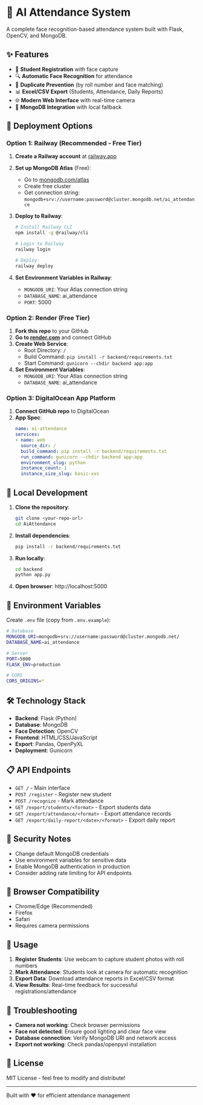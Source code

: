 # 🎯 AI Attendance System

A complete face recognition-based attendance system built with Flask, OpenCV, and MongoDB.

## ✨ Features

- 👤 **Student Registration** with face capture
- 🔍 **Automatic Face Recognition** for attendance
- 🚫 **Duplicate Prevention** (by roll number and face matching)
- 📊 **Excel/CSV Export** (Students, Attendance, Daily Reports)
- 🌐 **Modern Web Interface** with real-time camera
- 💾 **MongoDB Integration** with local fallback

## 🚀 Deployment Options

### Option 1: Railway (Recommended - Free Tier)

1. **Create a Railway account** at [railway.app](https://railway.app)

2. **Set up MongoDB Atlas** (Free):
   - Go to [mongodb.com/atlas](https://mongodb.com/atlas)
   - Create free cluster
   - Get connection string: `mongodb+srv://username:password@cluster.mongodb.net/ai_attendance`

3. **Deploy to Railway**:
   ```bash
   # Install Railway CLI
   npm install -g @railway/cli
   
   # Login to Railway
   railway login
   
   # Deploy
   railway deploy
   ```

4. **Set Environment Variables in Railway**:
   - `MONGODB_URI`: Your Atlas connection string
   - `DATABASE_NAME`: ai_attendance
   - `PORT`: 5000

### Option 2: Render (Free Tier)

1. **Fork this repo** to your GitHub
2. **Go to [render.com](https://render.com)** and connect GitHub
3. **Create Web Service**:
   - Root Directory: `/`
   - Build Command: `pip install -r backend/requirements.txt`
   - Start Command: `gunicorn --chdir backend app:app`
4. **Set Environment Variables**:
   - `MONGODB_URI`: Your Atlas connection string
   - `DATABASE_NAME`: ai_attendance

### Option 3: DigitalOcean App Platform

1. **Connect GitHub repo** to DigitalOcean
2. **App Spec**:
   ```yaml
   name: ai-attendance
   services:
   - name: web
     source_dir: /
     build_command: pip install -r backend/requirements.txt
     run_command: gunicorn --chdir backend app:app
     environment_slug: python
     instance_count: 1
     instance_size_slug: basic-xxs
   ```

## 🔧 Local Development

1. **Clone the repository**:
   ```bash
   git clone <your-repo-url>
   cd AiAttendance
   ```

2. **Install dependencies**:
   ```bash
   pip install -r backend/requirements.txt
   ```

3. **Run locally**:
   ```bash
   cd backend
   python app.py
   ```

4. **Open browser**: http://localhost:5000

## 📝 Environment Variables

Create `.env` file (copy from `.env.example`):

```bash
# Database
MONGODB_URI=mongodb+srv://username:password@cluster.mongodb.net/
DATABASE_NAME=ai_attendance

# Server
PORT=5000
FLASK_ENV=production

# CORS
CORS_ORIGINS=*
```

## 🛠️ Technology Stack

- **Backend**: Flask (Python)
- **Database**: MongoDB
- **Face Detection**: OpenCV
- **Frontend**: HTML/CSS/JavaScript
- **Export**: Pandas, OpenPyXL
- **Deployment**: Gunicorn

## 📋 API Endpoints

- `GET /` - Main interface
- `POST /register` - Register new student
- `POST /recognize` - Mark attendance
- `GET /export/students/<format>` - Export students data
- `GET /export/attendance/<format>` - Export attendance records
- `GET /export/daily-report/<date>/<format>` - Export daily report

## 🔐 Security Notes

- Change default MongoDB credentials
- Use environment variables for sensitive data
- Enable MongoDB authentication in production
- Consider adding rate limiting for API endpoints

## 📱 Browser Compatibility

- Chrome/Edge (Recommended)
- Firefox
- Safari
- Requires camera permissions

## 🎉 Usage

1. **Register Students**: Use webcam to capture student photos with roll numbers
2. **Mark Attendance**: Students look at camera for automatic recognition
3. **Export Data**: Download attendance reports in Excel/CSV format
4. **View Results**: Real-time feedback for successful registrations/attendance

## 🐛 Troubleshooting

- **Camera not working**: Check browser permissions
- **Face not detected**: Ensure good lighting and clear face view
- **Database connection**: Verify MongoDB URI and network access
- **Export not working**: Check pandas/openpyxl installation

## 📄 License

MIT License - feel free to modify and distribute!

---

Built with ❤️ for efficient attendance management